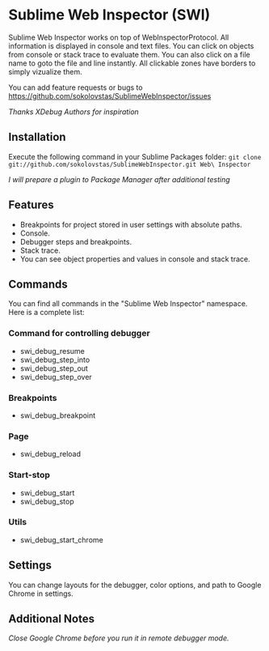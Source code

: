 # Sublime Web Inspector (SWI)

Sublime Web Inspector works on top of WebInspectorProtocol. All information is displayed in console and text files. 
You can click on objects from console or stack trace to evaluate them. You can also click on a file name to 
goto the file and line instantly. All clickable zones have borders to simply vizualize them.

You can add feature requests or bugs to https://github.com/sokolovstas/SublimeWebInspector/issues

*Thanks XDebug Authors for inspiration*

## Installation
Execute the following command in your Sublime Packages folder:
```git clone git://github.com/sokolovstas/SublimeWebInspector.git Web\ Inspector``` 

*I will prepare a plugin to Package Manager after additional testing*

## Features

- Breakpoints for project stored in user settings with absolute paths.
- Console.
- Debugger steps and breakpoints.
- Stack trace.
- You can see object properties and values in console and stack trace.

## Commands

You can find all commands in the "Sublime Web Inspector" namespace. Here is a complete list:

### Command for controlling debugger
- swi\_debug\_resume
- swi\_debug\_step\_into
- swi\_debug\_step\_out
- swi\_debug\_step\_over

### Breakpoints
- swi\_debug\_breakpoint

### Page
- swi\_debug\_reload

### Start-stop
- swi\_debug\_start
- swi\_debug\_stop

### Utils
- swi\_debug\_start\_chrome

## Settings

You can change layouts for the debugger, color options, and path to Google Chrome in settings.

## Additional Notes
*Close Google Chrome before you run it in remote debugger mode.*
